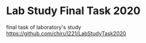 # Lab Study Final Task 2020
final task of laboratory's study
https://github.com/chiru1221/LabStudyTask2020
